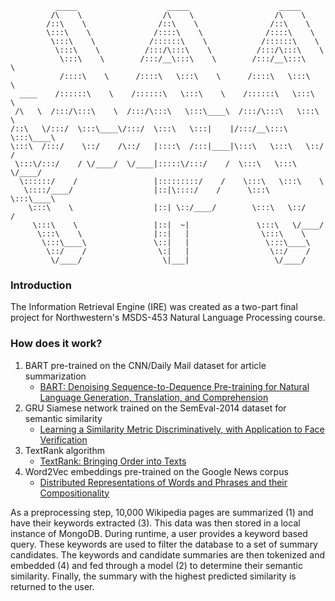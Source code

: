 ```
          _____                    _____                    _____ 
         /\    \                  /\    \                  /\    \         
        /::\    \                /::\    \                /::\    \        
        \:::\    \              /::::\    \              /::::\    \       
         \:::\    \            /::::::\    \            /::::::\    \      
          \:::\    \          /:::/\:::\    \          /:::/\:::\    \     
           \:::\    \        /:::/__\:::\    \        /:::/__\:::\    \    
           /::::\    \      /::::\   \:::\    \      /::::\   \:::\    \   
  ____    /::::::\    \    /::::::\   \:::\    \    /::::::\   \:::\    \  
 /\   \  /:::/\:::\    \  /:::/\:::\   \:::\____\  /:::/\:::\   \:::\    \ 
/::\   \/:::/  \:::\____\/:::/  \:::\   \:::|    |/:::/__\:::\   \:::\____\
\:::\  /:::/    \::/    /\::/   |::::\  /:::|____|\:::\   \:::\   \::/    /
 \:::\/:::/    / \/____/  \/____|:::::\/:::/    /  \:::\   \:::\   \/____/ 
  \::::::/    /                 |:::::::::/    /    \:::\   \:::\    \     
   \::::/____/                  |::|\::::/    /      \:::\   \:::\____\    
    \:::\    \                  |::| \::/____/        \:::\   \::/    /    
     \:::\    \                 |::|  ~|               \:::\   \/____/     
      \:::\    \                |::|   |                \:::\    \         
       \:::\____\               \::|   |                 \:::\____\        
        \::/    /                \:|   |                  \::/    /        
         \/____/                  \|___|                   \/____/         
```
### Introduction         
The Information Retrieval Engine (IRE) was created as a two-part final project for Northwestern's MSDS-453 Natural Language Processing course.

### How does it work?
1. BART pre-trained on the CNN/Daily Mail dataset for article summarization
    * [BART: Denoising Sequence-to-Dequence Pre-training for Natural Language Generation, Translation, and Comprehension](https://arxiv.org/pdf/1910.13461.pdf)
2. GRU Siamese network trained on the SemEval-2014 dataset for semantic similarity
    * [Learning a Similarity Metric Discriminatively, with Application to Face Verification](http://yann.lecun.com/exdb/publis/pdf/chopra-05.pdf)
3. TextRank algorithm
    * [TextRank: Bringing Order into Texts](https://web.eecs.umich.edu/~mihalcea/papers/mihalcea.emnlp04.pdf)
4. Word2Vec embeddings pre-trained on the Google News corpus
    * [Distributed Representations of Words and Phrases and their Compositionality](https://papers.nips.cc/paper/5021-distributed-representations-of-words-and-phrases-and-their-compositionality.pdf)

As a preprocessing step, 10,000 Wikipedia pages are summarized (1) and have their keywords extracted (3).
This data was then stored in a local instance of MongoDB. During runtime, a user provides a keyword based query. These keywords
are used to filter the database to a set of summary candidates. The keywords and candidate summaries are then tokenized and embedded (4) and fed through
a model (2) to determine their semantic similarity. Finally, the summary with the highest predicted similarity is returned to the user.